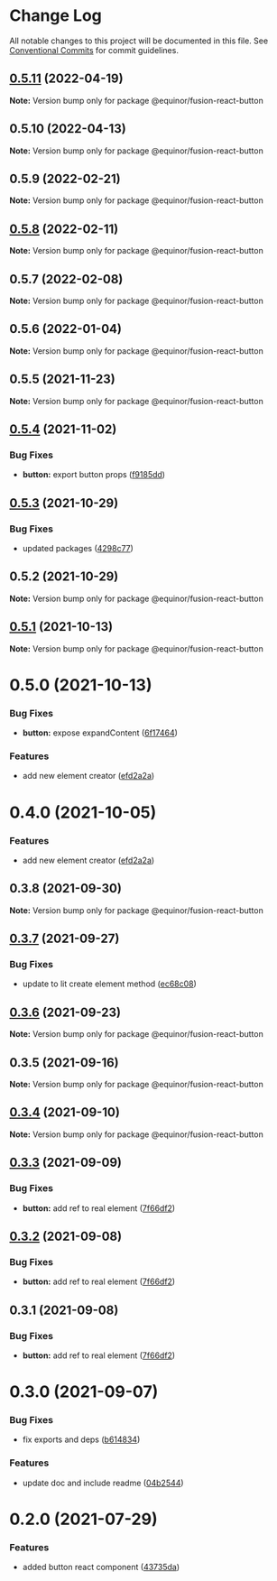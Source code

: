 # Change Log

All notable changes to this project will be documented in this file.
See [Conventional Commits](https://conventionalcommits.org) for commit guidelines.

## [0.5.11](https://github.com/equinor/fusion-react-components/compare/@equinor/fusion-react-button@0.5.10...@equinor/fusion-react-button@0.5.11) (2022-04-19)

**Note:** Version bump only for package @equinor/fusion-react-button





## 0.5.10 (2022-04-13)

**Note:** Version bump only for package @equinor/fusion-react-button





## 0.5.9 (2022-02-21)

**Note:** Version bump only for package @equinor/fusion-react-button





## [0.5.8](https://github.com/equinor/fusion-react-components/compare/@equinor/fusion-react-button@0.5.7...@equinor/fusion-react-button@0.5.8) (2022-02-11)

**Note:** Version bump only for package @equinor/fusion-react-button





## 0.5.7 (2022-02-08)

**Note:** Version bump only for package @equinor/fusion-react-button





## 0.5.6 (2022-01-04)

**Note:** Version bump only for package @equinor/fusion-react-button





## 0.5.5 (2021-11-23)

**Note:** Version bump only for package @equinor/fusion-react-button





## [0.5.4](https://github.com/equinor/fusion-react-components/compare/@equinor/fusion-react-button@0.5.3...@equinor/fusion-react-button@0.5.4) (2021-11-02)


### Bug Fixes

* **button:** export button props ([f9185dd](https://github.com/equinor/fusion-react-components/commit/f9185dde79c81e3cf0a3b297dd16bc7a787c187b))





## [0.5.3](https://github.com/equinor/fusion-react-components/compare/@equinor/fusion-react-button@0.5.2...@equinor/fusion-react-button@0.5.3) (2021-10-29)


### Bug Fixes

* updated packages ([4298c77](https://github.com/equinor/fusion-react-components/commit/4298c778c4c5385398a92d8b71feee3b17ba64c0))





## 0.5.2 (2021-10-29)

**Note:** Version bump only for package @equinor/fusion-react-button





## [0.5.1](https://github.com/equinor/fusion-react-components/compare/@equinor/fusion-react-button@0.5.0...@equinor/fusion-react-button@0.5.1) (2021-10-13)

**Note:** Version bump only for package @equinor/fusion-react-button





# 0.5.0 (2021-10-13)


### Bug Fixes

* **button:** expose expandContent ([6f17464](https://github.com/equinor/fusion-react-components/commit/6f1746429729c01c4ad6346949a79b5aa74cd28a))


### Features

* add new element creator ([efd2a2a](https://github.com/equinor/fusion-react-components/commit/efd2a2a3bfcf53c8cc640cafb8351bc137ecc677))





# 0.4.0 (2021-10-05)


### Features

* add new element creator ([efd2a2a](https://github.com/equinor/fusion-react-components/commit/efd2a2a3bfcf53c8cc640cafb8351bc137ecc677))





## 0.3.8 (2021-09-30)

**Note:** Version bump only for package @equinor/fusion-react-button





## [0.3.7](https://github.com/equinor/fusion-react-components/compare/@equinor/fusion-react-button@0.3.6...@equinor/fusion-react-button@0.3.7) (2021-09-27)


### Bug Fixes

* update to lit create element method ([ec68c08](https://github.com/equinor/fusion-react-components/commit/ec68c08d5cbcba43a1b8ca064cccc73662f17421))





## [0.3.6](https://github.com/equinor/fusion-react-components/compare/@equinor/fusion-react-button@0.3.5...@equinor/fusion-react-button@0.3.6) (2021-09-23)

**Note:** Version bump only for package @equinor/fusion-react-button





## 0.3.5 (2021-09-16)

**Note:** Version bump only for package @equinor/fusion-react-button





## [0.3.4](https://github.com/equinor/fusion-react-components/compare/@equinor/fusion-react-button@0.3.3...@equinor/fusion-react-button@0.3.4) (2021-09-10)

**Note:** Version bump only for package @equinor/fusion-react-button





## [0.3.3](https://github.com/equinor/fusion-react-components/compare/@equinor/fusion-react-button@0.3.2...@equinor/fusion-react-button@0.3.3) (2021-09-09)


### Bug Fixes

* **button:** add ref to real element ([7f66df2](https://github.com/equinor/fusion-react-components/commit/7f66df277a5bab2f05f3d7e0ecf95e2d18bc1b8a))





## [0.3.2](https://github.com/equinor/fusion-react-components/compare/@equinor/fusion-react-button@0.3.1...@equinor/fusion-react-button@0.3.2) (2021-09-08)


### Bug Fixes

* **button:** add ref to real element ([7f66df2](https://github.com/equinor/fusion-react-components/commit/7f66df277a5bab2f05f3d7e0ecf95e2d18bc1b8a))





## 0.3.1 (2021-09-08)


### Bug Fixes

* **button:** add ref to real element ([7f66df2](https://github.com/equinor/fusion-react-components/commit/7f66df277a5bab2f05f3d7e0ecf95e2d18bc1b8a))





# 0.3.0 (2021-09-07)


### Bug Fixes

* fix exports and deps ([b614834](https://github.com/equinor/fusion-react-components/commit/b614834c32db4fbb9b06407e53557109128ec95b))


### Features

* update doc and include readme ([04b2544](https://github.com/equinor/fusion-react-components/commit/04b25443398507b35c3b88bf90a26d56c5b1c460))





# 0.2.0 (2021-07-29)


### Features

* added button react component ([43735da](https://github.com/equinor/fusion-react-components/commit/43735dae952f4d1bc32b8ee97ba87dc289a12122))
